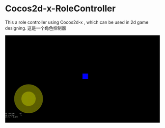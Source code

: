 # Cocos2d-x-RoleController
This a role controller using Cocos2d-x , which can be used in 2d game designing.
这是一个角色控制器

![](https://raw.githubusercontent.com/Ccapton/Cocos2d-x-RoleController/master/rolecontroller_demo.gif)
